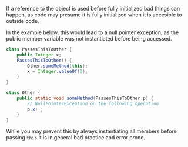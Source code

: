 If a reference to the object is used before fully initialized bad things can happen, as code may presume it is fully initialized when it is accesible to outside code.

In the example below, this would lead to a null pointer exception, as the public member variable was not instantiated before being accessed.

```java
class PassesThisToOther {
    public Integer x;
    PassesThisToOther() {
        Other.someMethod(this);
        x = Integer.valueOf(0);
    }
}

class Other {
    public static void someMethod(PassesThisToOther p) {
        // NullPointerException on the following operation
        p.x++;
    }
}
```

While you may prevent this by always instantiating all members before passing `this` it is in general bad practice and error prone.
